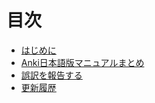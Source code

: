 # 目次

- [はじめに](intro.md)
- [Anki日本語版マニュアルまとめ](anki_manuals_jp.md)
   <!-- - [その他のAnki関連サイト](anki_manuals_jp.md#その他のanki関連サイト)
   - [Ankiについて質問する](anki_manuals_jp.md#ankiについて質問する)
   - [日本語の共有デッキ](anki_manuals_jp.md#日本語の共有デッキ) -->
- [誤訳を報告する](github_link.md)
- [更新履歴](change_log.md)
